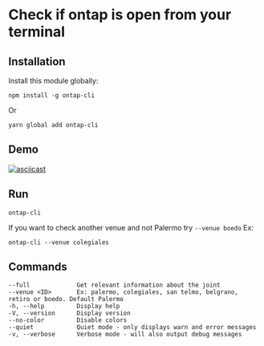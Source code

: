 # Check if ontap is open from your terminal


## Installation

Install this module globally:

```
npm install -g ontap-cli
```

Or

```
yarn global add ontap-cli
```

## Demo

[![asciicast](https://asciinema.org/a/dBgFreIv8m5qaniIftFnuYeR4.png)](https://asciinema.org/a/dBgFreIv8m5qaniIftFnuYeR4)

## Run

```
ontap-cli
```

If you want to check another venue and not Palermo try `--venue boedo` Ex:

```
ontap-cli --venue colegiales
```

## Commands


```
--full             Get relevant information about the joint
--venue <ID>       Ex: palermo, colegiales, san telmo, belgrano, retiro or boedo. Default Palermo
-h, --help         Display help
-V, --version      Display version
--no-color         Disable colors
--quiet            Quiet mode - only displays warn and error messages
-v, --verbose      Verbose mode - will also output debug messages
```
